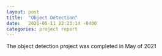 ```yaml
---
layout: post
title:  "Object Detection"
date:   2021-05-11 22:23:14 -0400
categories: project report 
---
```


The object detection project was completed in May of 2021
